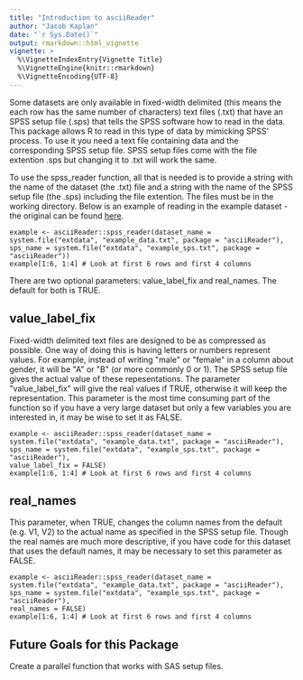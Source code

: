 ```yaml
---
title: "Introduction to asciiReader"
author: "Jacob Kaplan"
date: "`r Sys.Date()`"
output: rmarkdown::html_vignette
vignette: >
  %\VignetteIndexEntry{Vignette Title}
  %\VignetteEngine{knitr::rmarkdown}
  %\VignetteEncoding{UTF-8}
---
```


Some datasets are only available in fixed-width delimited  (this means the each row has the same number of characters) text files (.txt) that have an SPSS setup file (.sps) that tells the SPSS software how to read in the data. This package allows R to read in this type of data by mimicking SPSS' process. To use it you need a text file containing data and the corresponding SPSS setup file. SPSS setup files come with the file extention .sps but changing it to .txt will work the same.


To use the spss_reader function, all that is needed is to provide a string with the name of the dataset (the .txt) file and a string with the name of the SPSS setup file (the .sps) including the file extention. The files must be in the working directory. Below is an example of reading in the example dataset - the original can be found [here](https://www.icpsr.umich.edu/icpsrweb/NACJD/studies/9327?q=&restrictionType%5B0%5D=Public+Use&classification%5B0%5D=NACJD.IX.*&dataFormat%5B0%5D=SPSS).
```{r}
example <- asciiReader::spss_reader(dataset_name = system.file("extdata", "example_data.txt", package = "asciiReader"),
sps_name = system.file("extdata", "example_sps.txt", package = "asciiReader"))
example[1:6, 1:4] # Look at first 6 rows and first 4 columns
```
There are two optional parameters: value_label_fix and real_names. The default for both is TRUE.

## value_label_fix
Fixed-width delimited text files are designed to be as compressed as possible. One way of doing this is having letters or numbers represent values. For example, instead of writing "male" or "female" in a column about gender, it will be "A" or "B" (or more commonly 0 or 1). The SPSS setup file gives the actual value of these repesentations. The parameter "value_label_fix" will give the real values if TRUE, otherwise it will keep the representation. This parameter is the most time consuming part of the function so if you have a very large dataset but only a few variables you are interested in, it may be wise to set it as FALSE.

```{r}
example <- asciiReader::spss_reader(dataset_name = system.file("extdata", "example_data.txt", package = "asciiReader"),
sps_name = system.file("extdata", "example_sps.txt", package = "asciiReader"),
value_label_fix = FALSE)
example[1:6, 1:4] # Look at first 6 rows and first 4 columns
```
## real_names
This parameter, when TRUE, changes the column names from the default (e.g. V1, V2) to the actual name as specified in the SPSS setup file. Though the real names are much more descriptive, if you have code for this dataset that uses the default names, it may be necessary to set this parameter as FALSE.
```{r}
example <- asciiReader::spss_reader(dataset_name = system.file("extdata", "example_data.txt", package = "asciiReader"),
sps_name = system.file("extdata", "example_sps.txt", package = "asciiReader"),
real_names = FALSE)
example[1:6, 1:4] # Look at first 6 rows and first 4 columns
```

## Future Goals for this Package
Create a parallel function that works with SAS setup files.
